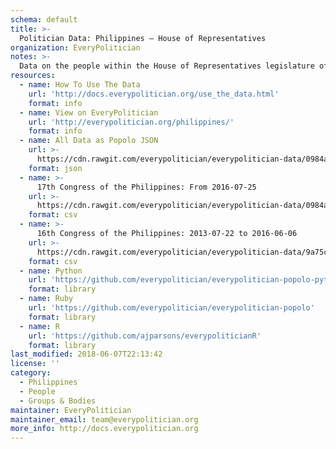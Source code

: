 ```yaml
---
schema: default
title: >-
  Politician Data: Philippines — House of Representatives
organization: EveryPolitician
notes: >-
  Data on the people within the House of Representatives legislature of Philippines.
resources:
  - name: How To Use The Data
    url: 'http://docs.everypolitician.org/use_the_data.html'
    format: info
  - name: View on EveryPolitician
    url: 'http://everypolitician.org/philippines/'
    format: info
  - name: All Data as Popolo JSON
    url: >-
      https://cdn.rawgit.com/everypolitician/everypolitician-data/0984a852d7cc81c023d18c23c971df0cfd004d9b/data/Philippines/House/ep-popolo-v1.0.json
    format: json
  - name: >-
      17th Congress of the Philippines: From 2016-07-25
    url: >-
      https://cdn.rawgit.com/everypolitician/everypolitician-data/0984a852d7cc81c023d18c23c971df0cfd004d9b/data/Philippines/House/term-17.csv
    format: csv
  - name: >-
      16th Congress of the Philippines: 2013-07-22 to 2016-06-06
    url: >-
      https://cdn.rawgit.com/everypolitician/everypolitician-data/9a75c94fb3f01a45e5616242dec9743ba96f137f/data/Philippines/House/term-16.csv
    format: csv
  - name: Python
    url: 'https://github.com/everypolitician/everypolitician-popolo-python'
    format: library
  - name: Ruby
    url: 'https://github.com/everypolitician/everypolitician-popolo'
    format: library
  - name: R
    url: 'https://github.com/ajparsons/everypoliticianR'
    format: library
last_modified: 2018-06-07T22:13:42
license: ''
category:
  - Philippines
  - People
  - Groups & Bodies
maintainer: EveryPolitician
maintainer_email: team@everypolitician.org
more_info: http://docs.everypolitician.org
---
```

